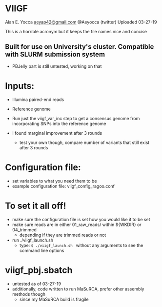 # VIIGF
Alan E. Yocca
aeyap42@gmail.com
@Aeyocca (twitter)
Uploaded 03-27-19

This is a horrible acronym but it keeps the file names nice and concise

## Built for use on University's cluster. Compatible with SLURM submission system
- PBJelly part is still untested, working on that

# Inputs:
- Illumina paired-end reads
- Reference genome

- Run just the viigf_var_inc step to get a consensus genome from incorporating SNPs into the reference genome
- I found marginal improvement after 3 rounds
  - test your own though, compare number of variants that still exist after 3 rounds

# Configuration file:
- set variables to what you need them to be
- example configuration file: viigf_config_ragoo.conf

# To set it all off!
- make sure the configuration file is set how you would like it to be set
- make sure reads are in either 01_raw_reads/ within ${WKDIR} or 04_trimmed
  - depending if they are trimmed reads or not
- run ./viigf_launch.sh
  - type: ```$ ./viigf_launch.sh ``` without any arguments to see the command line options

# viigf_pbj.sbatch
- untested as of 03-27-19
- additionally, code written to run MaSuRCA, prefer other assembly methods though
  - since my MaSuRCA build is fragile





